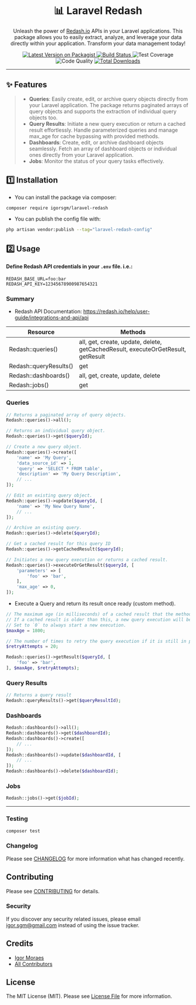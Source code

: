 <h1 align="center">📊 Laravel Redash</h1>

<p align="center">Unleash the power of <a title="Redash" href="https://redash.io/" target="_blank">Redash.io</a> APIs in your Laravel applications. This package allows you to easily extract, analyze, and leverage your data directly within your application. Transform your data management today!</p>

<p align="center">
    <a href="https://packagist.org/packages/igorsgm/laravel-redash">
        <img src="https://img.shields.io/packagist/v/igorsgm/laravel-redash.svg?style=flat-square" alt="Latest Version on Packagist">
    </a>
    <a href="https://github.com/igorsgm/laravel-redash/actions/workflows/main.yml/badge.svg">
        <img src="https://img.shields.io/github/actions/workflow/status/igorsgm/laravel-redash/main.yml?style=flat-square" alt="Build Status">
    </a>
    <img src="https://img.shields.io/scrutinizer/coverage/g/igorsgm/laravel-redash/main?style=flat-square" alt="Test Coverage">
    <img src="https://img.shields.io/scrutinizer/quality/g/igorsgm/laravel-redash/main?style=flat-square" alt="Code Quality">
    <a href="https://packagist.org/packages/igorsgm/laravel-redash">
        <img src="https://img.shields.io/packagist/dt/igorsgm/laravel-redash.svg?style=flat-square" alt="Total Downloads">
    </a>
</p>

<hr/>

## ✨ Features

> - **Queries**: Easily create, edit, or archive query objects directly from your Laravel application. The package returns paginated arrays of query objects and supports the extraction of individual query objects too.
> - **Query Results**: Initiate a new query execution or return a cached result effortlessly. Handle parameterized queries and manage max_age for cache bypassing with provided methods.
> - **Dashboards**: Create, edit, or archive dashboard objects seamlessly. Fetch an array of dashboard objects or individual ones directly from your Laravel application.
> - **Jobs**: Monitor the status of your query tasks effectively.

## 1️⃣ Installation

- You can install the package via composer:
```bash
composer require igorsgm/laravel-redash
```

- You can publish the config file with:
```bash
php artisan vendor:publish --tag="laravel-redash-config"
```

## 2️⃣ Usage
#### Define Redash API credentials in your `.env` file. i.e.:

```
REDASH_BASE_URL=foo:bar
REDASH_API_KEY=12345678900987654321
```

### Summary
- Redash API Documentation: https://redash.io/help/user-guide/integrations-and-api/api


| Resource               | Methods                                                                           |
|------------------------|-----------------------------------------------------------------------------------|
| Redash::queries()      | all, get, create, update, delete, getCachedResult, executeOrGetResult, getResult  |
| Redash::queryResults() | get                                                                               |
| Redash::dashboards()   | all, get, create, update, delete                                                  |
| Redash::jobs()         | get                                                                               |

### Queries
```php
// Returns a paginated array of query objects.
Redash::queries()->all();

// Returns an individual query object.
Redash::queries()->get($queryId);

// Create a new query object.
Redash::queries()->create([
    'name' => 'My Query',
    'data_source_id' => 1,
    'query' => 'SELECT * FROM table',
    'description' => 'My Query Description',
    // ...
]);

// Edit an existing query object.
Redash::queries()->update($queryId, [
    'name' => 'My New Query Name',
    // ...
]);

// Archive an existing query.
Redash::queries()->delete($queryId);

// Get a cached result for this query ID
Redash::queries()->getCachedResult($queryId);

// Initiates a new query execution or returns a cached result.
Redash::queries()->executeOrGetResult($queryId, [
    'parameters' => [
        'foo' => 'bar',
    ],
    'max_age' => 0,
]);
```
- Execute a Query and return its result once ready (custom method).
```php
// The maximum age (in milliseconds) of a cached result that the method should return.
// If a cached result is older than this, a new query execution will begin.
// Set to `0` to always start a new execution.
$maxAge = 1800;

// The number of times to retry the query execution if it is still in progress.
$retryAttempts = 20;

Redash::queries()->getResult($queryId, [
    'foo' => 'bar',
], $maxAge, $retryAttempts);
```
### Query Results

```php
// Returns a query result
Redash::queryResults()->get($queryResultId);
```

### Dashboards

```php
Redash::dashboards()->all();
Redash::dashboards()->get($dashboardId);
Redash::dashboards()->create([
    // ...
]);
Redash::dashboards()->update($dashboardId, [
    // ...
]);
Redash::dashboards()->delete($dashboardId);
```

### Jobs

```php
Redash::jobs()->get($jobId);
```

___
### Testing

```bash
composer test
```

### Changelog

Please see [CHANGELOG](CHANGELOG.md) for more information what has changed recently.

## Contributing

Please see [CONTRIBUTING](CONTRIBUTING.md) for details.

### Security

If you discover any security related issues, please email igor.sgm@gmail.com instead of using the issue tracker.

## Credits

- [Igor Moraes](https://github.com/igorsgm)
- [All Contributors](../../contributors)

## License

The MIT License (MIT). Please see [License File](LICENSE.md) for more information.
